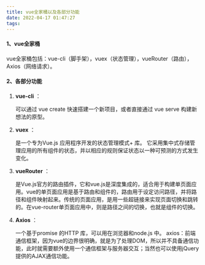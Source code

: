 ```yaml
---
title: vue全家桶以及各部分功能
date: 2022-04-17 01:47:27
tags:
---
```


#### 1、vue全家桶

vue全家桶包括：vue-cli（脚手架），vuex（状态管理），vueRouter（路由），Axios（网络请求）。

#### 2、各部分功能

1. **vue-cli** ：

    可以通过 vue create 快速搭建一个新项目，或者直接通过 vue serve 构建新想法的原型。

2. **vuex** ：

    是一个专为Vue.js 应用程序开发的状态管理模式+ 库。 它采用集中式存储管理应用的所有组件的状态，并以相应的规则保证状态以一种可预测的方式发生变化。

3. **vueRouter** ：

    是Vue.js官方的路由插件，它和vue.js是深度集成的，适合用于构建单页面应用。vue的单页面应用是基于路由和组件的，路由用于设定访问路径，并将路径和组件映射起来。传统的页面应用，是用一些超链接来实现页面切换和跳转的。在vue-router单页面应用中，则是路径之间的切换，也就是组件的切换。

4. **Axios** ：

    一个基于promise 的HTTP 库，可以用在浏览器和node.js 中。 axios：前端通信框架，因为vue的边界很明确，就是为了处理DOM，所以并不具备通信功能，此时就需要额外使用一个通信框架与服务器交互；当然也可以使用jQuery提供的AJAX通信功能。
